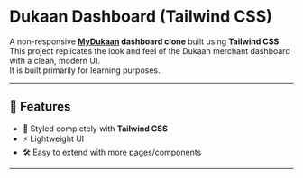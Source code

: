 # Dukaan Dashboard (Tailwind CSS)

A non-responsive **[MyDukaan](https://web.mydukaan.io/) dashboard clone** built using **Tailwind CSS**.  
This project replicates the look and feel of the Dukaan merchant dashboard with a clean, modern UI.  
It is built primarily for learning purposes.

---

## 🚀 Features
- 🎨 Styled completely with **Tailwind CSS**  
- ⚡ Lightweight UI
- 🛠️ Easy to extend with more pages/components  

---
